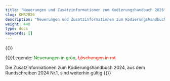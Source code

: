 ```yaml
---
title: "Neuerungen und Zusatzinformationen zum Kodierungshandbuch 2026"
slug: KHB2026
description: "Neuerungen und Zusatzinformationen zum Kodierungshandbuch 2026"
weight: 440
type: docs
keywords: []
---
```

{{<printButton>}}
    
  
  
  {{<markdown>}}Legende: <font color="green">Neuerungen in grün</font>, <font color="red">~~Löschungen in rot~~</font>
  
Die Zusatzinformationen zum Kodierungshandbuch 2024, aus dem Rundschreiben 2024 Nr.1, sind weiterhin gültig
{{</markdown>}}
